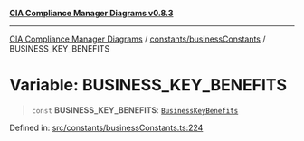 [**CIA Compliance Manager Diagrams v0.8.3**](../../../README.md)

***

[CIA Compliance Manager Diagrams](../../../modules.md) / [constants/businessConstants](../README.md) / BUSINESS\_KEY\_BENEFITS

# Variable: BUSINESS\_KEY\_BENEFITS

> `const` **BUSINESS\_KEY\_BENEFITS**: [`BusinessKeyBenefits`](../../../types/businessImpact/interfaces/BusinessKeyBenefits.md)

Defined in: [src/constants/businessConstants.ts:224](https://github.com/Hack23/cia-compliance-manager/blob/368d5a1330a94df78d48c65d28962bd0f7cab363/src/constants/businessConstants.ts#L224)
